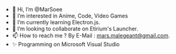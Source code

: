 - 👋 Hi, I’m @MarSoee
- 👀 I’m interested in Anime, Code, Video Games
- 🌱 I’m currently learning Electron.js.
- 💞️ I’m looking to collaborate on Etirium's Launcher.
- 📫 How to reach me ? By E-Mail : mars.malegeant@gmail.com.
- ✨ Programming on Microsoft Visual Studio

<!---
MarSoee/MarSoee is a ✨ special ✨ repository because its `README.md` (this file) appears on your GitHub profile.
You can click the Preview link to take a look at your changes.
--->
